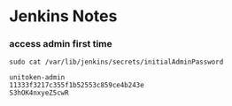 # Jenkins Notes

### access admin first time
```
sudo cat /var/lib/jenkins/secrets/initialAdminPassword

```

```
unitoken-admin
11333f3217c355f1b52553c859ce4b243e
S3hOK4nxyeZ5cwR
```
